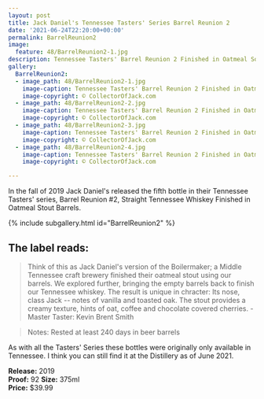 ```yaml
---
layout: post
title: Jack Daniel's Tennessee Tasters' Series Barrel Reunion 2
date: '2021-06-24T22:20:00+00:00'
permalink: BarrelReunion2
image:
  feature: 48/BarrelReunion2-1.jpg
description: Tennessee Tasters' Barrel Reunion 2 Finished in Oatmeal Sout Barrels
gallery:
  BarrelReunion2:
  - image_path: 48/BarrelReunion2-1.jpg
    image-caption: Tennessee Tasters' Barrel Reunion 2 Finished in Oatmeal Sout Barrels
    image-copyright: © CollectorOfJack.com
  - image_path: 48/BarrelReunion2-2.jpg
    image-caption: Tennessee Tasters' Barrel Reunion 2 Finished in Oatmeal Sout Barrels
    image-copyright: © CollectorOfJack.com
  - image_path: 48/BarrelReunion2-3.jpg
    image-caption: Tennessee Tasters' Barrel Reunion 2 Finished in Oatmeal Sout Barrels
    image-copyright: © CollectorOfJack.com
  - image_path: 48/BarrelReunion2-4.jpg
    image-caption: Tennessee Tasters' Barrel Reunion 2 Finished in Oatmeal Sout Barrels
    image-copyright: © CollectorOfJack.com

---
```


In the fall of 2019 Jack Daniel's released the fifth bottle in their Tennessee Tasters' series, Barrel Reunion #2, Straight Tennessee Whiskey Finished in Oatmeal Stout Barrels.

{% include subgallery.html id="BarrelReunion2" %}

## The label reads:
> Think of this as Jack Daniel's version of the Boilermaker; a Middle Tennessee craft brewery finished their oatmeal stout using our barrels. We explored further, bringing the empty barrels back to finish our Tennessee whiskey. The result is unique in chracter: Its nose, class Jack -- notes of vanilla and toasted oak. The stout provides a creamy texture, hints of oat, coffee and chocolate covered cherries. 
> \- Master Taster: Kevin Brent Smith

> Notes: Rested at least 240 days in beer barrels
    
As with all the Tasters' Series these bottles were originally only available in Tennessee. I think you can still find it at the Distillery as of June 2021. 

**Release:** 2019  
**Proof:** 92
**Size:** 375ml  
**Price:** $39.99  
